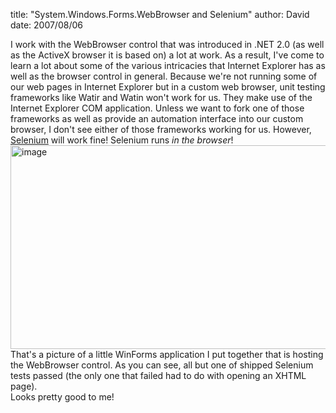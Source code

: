 
title: "System.Windows.Forms.WebBrowser and Selenium"
author: David
date: 2007/08/06

I work with the WebBrowser control that was introduced in .NET 2.0 (as well as the ActiveX browser it is based on) a lot at work. As a result, I've come to learn a lot about some of the various intricacies that Internet Explorer has as well as the browser control in general. 
Because we're not running some of our web pages in Internet Explorer but in a custom web browser, unit testing frameworks like Watir and Watin won't work for us. They make use of the Internet Explorer COM application. Unless we want to fork one of those frameworks as well as provide an automation interface into our custom browser, I don't see either of those frameworks working for us. 
However, [Selenium](http://www.openqa.org/selenium/) will work fine! 
Selenium runs <em>in the browser</em>! 
[<img style="border-right: 0px; border-top: 0px; border-left: 0px; border-bottom: 0px" height="326" alt="image" src="http://www.mohundro.com/blog/content/binary/WindowsLiveWriter/System.Windows.For.WebBrowserandSelenium_C2DD/image_thumb.png" width="640" border="0">](http://www.mohundro.com/blog/content/binary/WindowsLiveWriter/System.Windows.For.WebBrowserandSelenium_C2DD/image.png)  
That's a picture of a little WinForms application I put together that is hosting the WebBrowser control. As you can see, all but one of shipped Selenium tests passed (the only one that failed had to do with opening an XHTML page).  
Looks pretty good to me!
